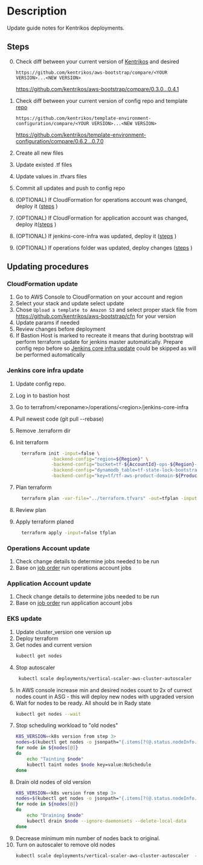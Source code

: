 # Description

Update guide notes for Kentrikos deployments.

## Steps

0. Check diff between your current version of [Kentrikos](https://github.com/kentrikos/aws-bootstrap) and desired 

    ````
    https://github.com/kentrikos/aws-bootstrap/compare/<YOUR VERSION>...<NEW VERSION>
    ````

    <https://github.com/kentrikos/aws-bootstrap/compare/0.3.0...0.4.1>
1. Check diff between your current version of config repo and template [repo](https://github.com/kentrikos/template-environment-configuration)

    ````
    https://github.com/kentrikos/template-environment-configuration/compare/<YOUR VERSION>...<NEW VERSION>
    ````

    <https://github.com/kentrikos/template-environment-configuration/compare/0.6.2...0.7.0>
2. Create all new files
3. Update existed .tf files
4. Update values in .tfvars files
5. Commit all updates and push to config repo
6. (OPTIONAL) If CloudFormation for operations account was changed, deploy it ([steps](#cfn-update) )
7. (OPTIONAL) If CloudFormation for application account was changed, deploy it([steps](#cfn-update) )
8. (OPTIONAL) If jenkins-core-infra was updated, deploy it ([steps](#jenkins-core-infra-update) )
9. (OPTIONAL) If operations folder was updated, deploy changes ([steps](#operations-update) )

## Updating procedures

### <a name="cfn-update"></a> CloudFormation update

1. Go to AWS Console to CloudFormation on your account and region
2. Select your stack and update select update 
3. Chose `Upload a template to Amazon S3` and select proper stack file from https://github.com/kentrikos/aws-bootstrap/cfn for your version
4. Update params if needed
5. Review changes before deployment
6. If Bastion Host is marked to recreate it means that during bootstrap will perform terraform update for jenkins master automatically. Prepare config repo before so [Jenkins core infra update](#jenkins-core-infra-update) could be skipped as will be performed automatically 

### <a name="jenkins-core-infra-update"></a> Jenkins core infra update

1. Update config repo.
2. Log in to bastion host
3. Go to terrafrom/\<reponame\>/operations/\<region\>/jenkins-core-infra
4. Pull newest code (git pull --rebase)
5. Remove .terraform dir
6. Init terraform

    ```bash
      terraform init -input=false \
                 -backend-config="region=${Region}" \
                 -backend-config="bucket=tf-${AccountId}-ops-${Region}-${ProductDomainName}-${EnvironmentType}" \
                 -backend-config="dynamodb_table=tf-state-lock-bootstrap-${ProductDomainName}-${EnvironmentType}" \
                 -backend-config="key=tf/tf-aws-product-domain-${ProductDomainName}-env-${EnvironmentType}/jenkins-core-infra/terraform.tfstate"
    ```

7. Plan terraform

    ```bash
      terraform plan -var-file="../terraform.tfvars" -out=tfplan -input=false
    ```

8. Review plan
9. Apply terraform planed

    ```bash
      terraform apply -input=false tfplan
    ```

### <a name="operations-update"></a> Operations Account update

1. Check change details to determine jobs needed to be run
2. Base on [job order](Jenkins-jobs-order.md) run operations account jobs

### <a name="operations-update"></a> Application Account update

1. Check change details to determine jobs needed to be run
2. Base on [job order](Jenkins-jobs-order.md) run application account jobs

### <a name="eks-update"></a> EKS update

1. Update cluster_version one version up
2. Deploy terraform
3. Get nodes and current version
    ```bash
    kubectl get nodes
    ```  
4. Stop autoscaler
    ```bash
     kubectl scale deployments/vertical-scaler-aws-cluster-autoscaler  --replicas=0 -n kube-system
    ```
5. In AWS console increase min and desired nodes count to 2x of currect nodes count in ASG - this will deploy new nodes with upgraded version
6. Wait for nodes to be ready. All should be in Rady state
    ```bash
    kubectl get nodes --wait
    ```
7. Stop scheduling workload to "old nodes"
    ```bash
    K8S_VERSION=<k8s version from step 3>
    nodes=$(kubectl get nodes -o jsonpath="{.items[?(@.status.nodeInfo.kubeletVersion==\"v$K8S_VERSION\")].metadata.name}")
    for node in ${nodes[@]}
    do
        echo "Tainting $node"
        kubectl taint nodes $node key=value:NoSchedule
    done
    ```
8. Drain old nodes of old version
    ```bash
    K8S_VERSION=<k8s version from step 3>
    nodes=$(kubectl get nodes -o jsonpath="{.items[?(@.status.nodeInfo.kubeletVersion==\"v$K8S_VERSION\")].metadata.name}")
    for node in ${nodes[@]}
    do
        echo "Draining $node"
        kubectl drain $node --ignore-daemonsets --delete-local-data
    done
    ```
9. Decrease minimum min number of nodes back to original.
10. Turn on autoscaler to remove old nodes 
    ```bash
    kubectl scale deployments/vertical-scaler-aws-cluster-autoscaler  --replicas=1 -n kube-system
    ```  